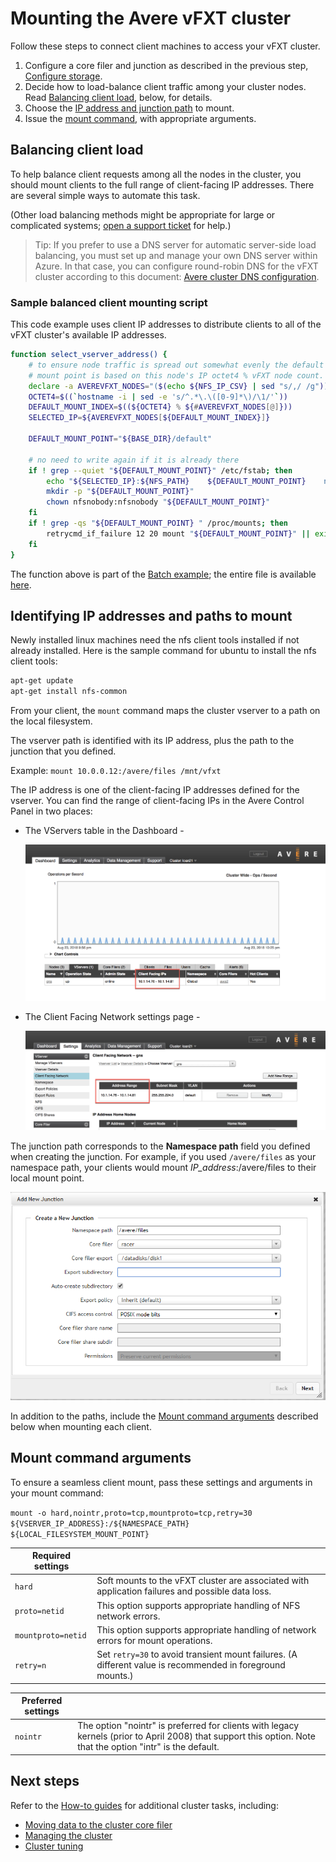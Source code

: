 # Mounting the Avere vFXT cluster

Follow these steps to connect client machines to access your vFXT cluster.

1. Configure a core filer and junction as described in the previous step, [Configure storage](configure_storage.md).
1. Decide how to load-balance client traffic among your cluster nodes. Read [Balancing client load](balancing-client-load), below, for details. 
1. Choose the [IP address and junction path](#identifying-ip-addresses-and-paths-to-mount) to mount.
1. Issue the [mount command](#mount-command-arguments), with appropriate arguments.


## Balancing client load

To help balance client requests among all the nodes in the cluster, you should mount clients to the full range of client-facing IP addresses. There are several simple ways to automate this task. 

(Other load balancing methods might be appropriate for large or complicated systems; [open a support ticket](engage_support.md#raise-a-support-ticket-for-your-avere-vfxt) for help.)

> Tip: If you prefer to use a DNS server for automatic server-side load balancing, you must set up and manage your own DNS server within Azure. In that case, you can configure round-robin DNS for the vFXT cluster according to this document: [Avere cluster DNS configuration](configure_dns.md).

### Sample balanced client mounting script

This code example uses client IP addresses to distribute clients to all of the vFXT cluster's available IP addresses. 

```bash
function select_vserver_address() {
    # to ensure node traffic is spread out somewhat evenly the default 
    # mount point is based on this node's IP octet4 % vFXT node count.
    declare -a AVEREVFXT_NODES="($(echo ${NFS_IP_CSV} | sed "s/,/ /g"))"
    OCTET4=$((`hostname -i | sed -e 's/^.*\.\([0-9]*\)/\1/'`))
    DEFAULT_MOUNT_INDEX=$((${OCTET4} % ${#AVEREVFXT_NODES[@]}))
    SELECTED_IP=${AVEREVFXT_NODES[${DEFAULT_MOUNT_INDEX}]}

    DEFAULT_MOUNT_POINT="${BASE_DIR}/default"

    # no need to write again if it is already there
    if ! grep --quiet "${DEFAULT_MOUNT_POINT}" /etc/fstab; then
        echo "${SELECTED_IP}:${NFS_PATH}    ${DEFAULT_MOUNT_POINT}    nfs hard,nointr,proto=tcp,mountproto=tcp,retry=30 0 0" >> /etc/fstab
        mkdir -p "${DEFAULT_MOUNT_POINT}"
        chown nfsnobody:nfsnobody "${DEFAULT_MOUNT_POINT}"
    fi
    if ! grep -qs "${DEFAULT_MOUNT_POINT} " /proc/mounts; then
        retrycmd_if_failure 12 20 mount "${DEFAULT_MOUNT_POINT}" || exit 1
    fi   
} 
```
The function above is part of the [Batch example](maya_azure_batch_avere_vfxt_demo.md); the entire file is available [here](../src/tutorials/mayabatch/centosbootstrap.sh).

## Identifying IP addresses and paths to mount

Newly installed linux machines need the nfs client tools installed if not already installed.  Here is the sample command for ubuntu to install the nfs client tools:

```bash
apt-get update
apt-get install nfs-common
```

From your client, the ``mount`` command maps the cluster vserver to a path on the local filesystem.  

The vserver path is identified with its IP address, plus the path to the junction that you defined.

Example: ``mount 10.0.0.12:/avere/files /mnt/vfxt``

The IP address is one of the client-facing IP addresses defined for the vserver. You can find the range of client-facing IPs in the Avere Control Panel in two places:

* The VServers table in the Dashboard - 
 
  ![Dashboard tab of the Avere Control Panel with the VServer tab selected in the data table below the graph, and the IP address section circled](images/ip_addresses_dashboard.png)

* The Client Facing Network settings page - 

  ![Settings > VServer > Client Facing Network configuration page with a circle around the Address Range section of the table for a particular vserver](images/ip_addresses_settings.png)

The junction path corresponds to the **Namespace path** field you defined when creating the junction. For example, if you used ``/avere/files`` as your namespace path, your clients would mount *IP_address*:/avere/files to their local mount point. 

!["Add new junction" dialog with /avere/files in the namespace path field](images/create_junction_example.png)

In addition to the paths, include the [Mount command arguments](mount-command-arguments) described below when mounting each client.

## Mount command arguments

To ensure a seamless client mount, pass these settings and arguments in your mount command: 

``mount -o hard,nointr,proto=tcp,mountproto=tcp,retry=30 ${VSERVER_IP_ADDRESS}:/${NAMESPACE_PATH} ${LOCAL_FILESYSTEM_MOUNT_POINT}``


| Required settings | |
--- | --- 
``hard`` | Soft mounts to the vFXT cluster are associated with application failures and possible data loss. 
``proto=netid`` | This option supports appropriate handling of NFS network errors.
``mountproto=netid`` | This option supports appropriate handling of network errors for mount operations.
``retry=n`` | Set ``retry=30`` to avoid transient mount failures. (A different value is recommended in foreground mounts.)

| Preferred settings  | |
--- | --- 
``nointr``            | The option "nointr" is preferred for clients with legacy kernels (prior to April 2008) that support this option. Note that the option "intr" is the default.


## Next steps 

Refer to the [How-to guides](https://github.com/Azure/Avere#how-to-guides) for additional cluster tasks, including: 
* [Moving data to the cluster core filer](getting_data_onto_vfxt.md)
* [Managing the cluster](start_stop_vfxt-py.md)
* [Cluster tuning](tuning.md)
